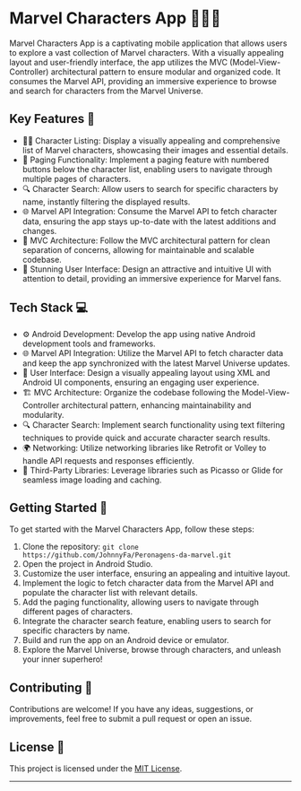 # Marvel Characters App 🦸‍♂️📱

Marvel Characters App is a captivating mobile application that allows users to explore a vast collection of Marvel characters. With a visually appealing layout and user-friendly interface, the app utilizes the MVC (Model-View-Controller) architectural pattern to ensure modular and organized code. It consumes the Marvel API, providing an immersive experience to browse and search for characters from the Marvel Universe.

## Key Features 🔑

- 🦸‍♂️ Character Listing: Display a visually appealing and comprehensive list of Marvel characters, showcasing their images and essential details.
- 🔄 Paging Functionality: Implement a paging feature with numbered buttons below the character list, enabling users to navigate through multiple pages of characters.
- 🔍 Character Search: Allow users to search for specific characters by name, instantly filtering the displayed results.
- 🌐 Marvel API Integration: Consume the Marvel API to fetch character data, ensuring the app stays up-to-date with the latest additions and changes.
- 📱 MVC Architecture: Follow the MVC architectural pattern for clean separation of concerns, allowing for maintainable and scalable codebase.
- 🎨 Stunning User Interface: Design an attractive and intuitive UI with attention to detail, providing an immersive experience for Marvel fans.

## Tech Stack 💻

- ⚙️ Android Development: Develop the app using native Android development tools and frameworks.
- 🌐 Marvel API Integration: Utilize the Marvel API to fetch character data and keep the app synchronized with the latest Marvel Universe updates.
- 📱 User Interface: Design a visually appealing layout using XML and Android UI components, ensuring an engaging user experience.
- 🏗️ MVC Architecture: Organize the codebase following the Model-View-Controller architectural pattern, enhancing maintainability and modularity.
- 🔍 Character Search: Implement search functionality using text filtering techniques to provide quick and accurate character search results.
- 🌍 Networking: Utilize networking libraries like Retrofit or Volley to handle API requests and responses efficiently.
- 🧰 Third-Party Libraries: Leverage libraries such as Picasso or Glide for seamless image loading and caching.

## Getting Started 🚀

To get started with the Marvel Characters App, follow these steps:

1. Clone the repository: `git clone https://github.com/JohnnyFa/Peronagens-da-marvel.git`
2. Open the project in Android Studio.
3. Customize the user interface, ensuring an appealing and intuitive layout.
4. Implement the logic to fetch character data from the Marvel API and populate the character list with relevant details.
5. Add the paging functionality, allowing users to navigate through different pages of characters.
6. Integrate the character search feature, enabling users to search for specific characters by name.
7. Build and run the app on an Android device or emulator.
8. Explore the Marvel Universe, browse through characters, and unleash your inner superhero!

## Contributing 🤝

Contributions are welcome! If you have any ideas, suggestions, or improvements, feel free to submit a pull request or open an issue.

## License 📜

This project is licensed under the [MIT License](LICENSE).

---
